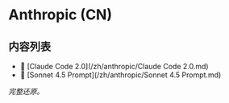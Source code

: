 # Anthropic (CN)

## 内容列表

- 📄 [Claude Code 2.0](/zh/anthropic/Claude Code 2.0.md)
- 📄 [Sonnet 4.5 Prompt](/zh/anthropic/Sonnet 4.5 Prompt.md)

*完整还原。*
